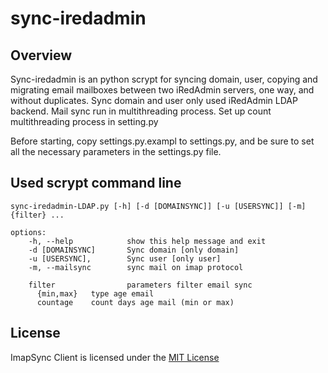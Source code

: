 # sync-iredadmin 

## Overview

Sync-iredadmin is an python scrypt for syncing domain, user, copying and migrating email
mailboxes between two iRedAdmin servers, one way, and without duplicates.
Sync domain and user only used iRedAdmin LDAP backend.
Mail sync run in multithreading process. Set up count multithreading process in setting.py

Before starting, copy settings.py.exampl to settings.py, and be sure to set all the necessary 
parameters in the settings.py file.

## Used scrypt command line
 
    sync-iredadmin-LDAP.py [-h] [-d [DOMAINSYNC]] [-u [USERSYNC]] [-m] {filter} ...

    options: 
        -h, --help            show this help message and exit
        -d [DOMAINSYNC]       Sync domain [only domain]
        -u [USERSYNC],        Sync user [only user]
        -m, --mailsync        sync mail on imap protocol

        filter                parameters filter email sync
          {min,max}   type age email
          countage    count days age mail (min or max)     

## License

ImapSync Client is licensed under the [MIT License](LICENSE)